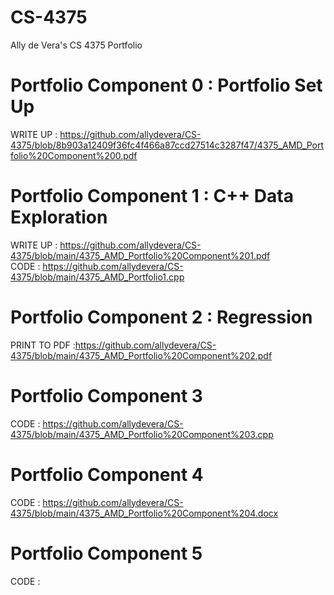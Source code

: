 # CS-4375
Ally de Vera's CS 4375 Portfolio

# Portfolio Component 0 : Portfolio Set Up
WRITE UP : https://github.com/allydevera/CS-4375/blob/8b903a12409f36fc4f466a87ccd27514c3287f47/4375_AMD_Portfolio%20Component%200.pdf

# Portfolio Component 1 : C++ Data Exploration
WRITE UP : https://github.com/allydevera/CS-4375/blob/main/4375_AMD_Portfolio%20Component%201.pdf        
CODE : https://github.com/allydevera/CS-4375/blob/main/4375_AMD_Portfolio1.cpp

# Portfolio Component 2 : Regression
PRINT TO PDF :https://github.com/allydevera/CS-4375/blob/main/4375_AMD_Portfolio%20Component%202.pdf

# Portfolio Component 3
CODE : https://github.com/allydevera/CS-4375/blob/main/4375_AMD_Portfolio%20Component%203.cpp

# Portfolio Component 4
CODE : https://github.com/allydevera/CS-4375/blob/main/4375_AMD_Portfolio%20Component%204.docx

# Portfolio Component 5
CODE :

